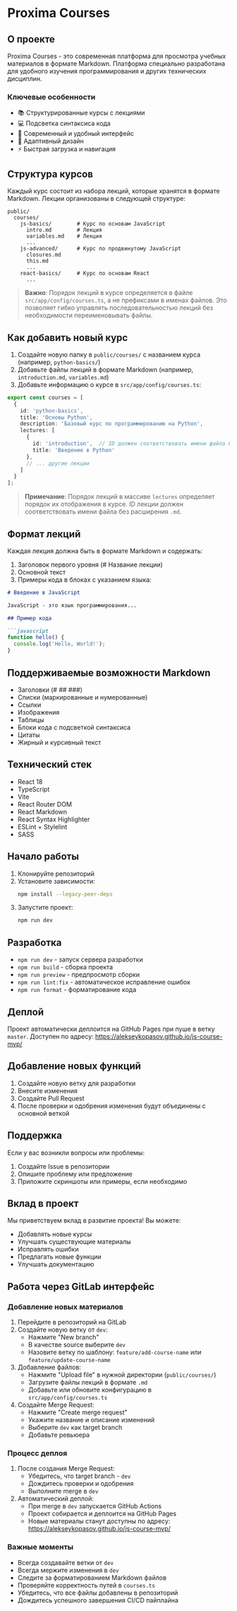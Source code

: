 # Proxima Courses

## О проекте

Proxima Courses - это современная платформа для просмотра учебных материалов в формате Markdown. Платформа специально разработана для удобного изучения программирования и других технических дисциплин.

### Ключевые особенности

- 📚 Структурированные курсы с лекциями
- 💻 Подсветка синтаксиса кода
- 🎨 Современный и удобный интерфейс
- 📱 Адаптивный дизайн
- ⚡ Быстрая загрузка и навигация

## Структура курсов

Каждый курс состоит из набора лекций, которые хранятся в формате Markdown. Лекции организованы в следующей структуре:

```
public/
  courses/
    js-basics/        # Курс по основам JavaScript
      intro.md        # Лекция
      variables.md    # Лекция
      ...
    js-advanced/      # Курс по продвинутому JavaScript
      closures.md
      this.md
      ...
    react-basics/     # Курс по основам React
      ...
```

> **Важно**: Порядок лекций в курсе определяется в файле `src/app/config/courses.ts`, а не префиксами в именах файлов. Это позволяет гибко управлять последовательностью лекций без необходимости переименовывать файлы.

## Как добавить новый курс

1. Создайте новую папку в `public/courses/` с названием курса (например, `python-basics/`)
2. Добавьте файлы лекций в формате Markdown (например, `introduction.md`, `variables.md`)
3. Добавьте информацию о курсе в `src/app/config/courses.ts`:

```typescript
export const courses = [
  {
    id: 'python-basics',
    title: 'Основы Python',
    description: 'Базовый курс по программированию на Python',
    lectures: [
      {
        id: 'introduction',  // ID должен соответствовать имени файла без расширения
        title: 'Введение в Python'
      },
      // ... другие лекции
    ]
  }
];
```

> **Примечание**: Порядок лекций в массиве `lectures` определяет порядок их отображения в курсе. ID лекции должен соответствовать имени файла без расширения `.md`.

## Формат лекций

Каждая лекция должна быть в формате Markdown и содержать:

1. Заголовок первого уровня (# Название лекции)
2. Основной текст
3. Примеры кода в блоках с указанием языка:

```markdown
# Введение в JavaScript

JavaScript - это язык программирования...

## Пример кода

```javascript
function hello() {
  console.log('Hello, World!');
}
```

## Поддерживаемые возможности Markdown

- Заголовки (# ## ###)
- Списки (маркированные и нумерованные)
- Ссылки
- Изображения
- Таблицы
- Блоки кода с подсветкой синтаксиса
- Цитаты
- Жирный и курсивный текст

## Технический стек

- React 18
- TypeScript
- Vite
- React Router DOM
- React Markdown
- React Syntax Highlighter
- ESLint + Stylelint
- SASS

## Начало работы

1. Клонируйте репозиторий
2. Установите зависимости:
   ```bash
   npm install --legacy-peer-deps
   ```
3. Запустите проект:
   ```bash
   npm run dev
   ```

## Разработка

- `npm run dev` - запуск сервера разработки
- `npm run build` - сборка проекта
- `npm run preview` - предпросмотр сборки
- `npm run lint:fix` - автоматическое исправление ошибок
- `npm run format` - форматирование кода

## Деплой

Проект автоматически деплоится на GitHub Pages при пуше в ветку `master`. 
Доступен по адресу: https://alekseykopasov.github.io/js-course-mvp/

## Добавление новых функций

1. Создайте новую ветку для разработки
2. Внесите изменения
3. Создайте Pull Request
4. После проверки и одобрения изменения будут объединены с основной веткой

## Поддержка

Если у вас возникли вопросы или проблемы:
1. Создайте Issue в репозитории
2. Опишите проблему или предложение
3. Приложите скриншоты или примеры, если необходимо

## Вклад в проект

Мы приветствуем вклад в развитие проекта! Вы можете:
- Добавлять новые курсы
- Улучшать существующие материалы
- Исправлять ошибки
- Предлагать новые функции
- Улучшать документацию

## Работа через GitLab интерфейс

### Добавление новых материалов

1. Перейдите в репозиторий на GitLab
2. Создайте новую ветку от `dev`:
   - Нажмите "New branch"
   - В качестве source выберите `dev`
   - Назовите ветку по шаблону: `feature/add-course-name` или `feature/update-course-name`
3. Добавление файлов:
   - Нажмите "Upload file" в нужной директории (`public/courses/`)
   - Загрузите файлы лекций в формате `.md`
   - Добавьте или обновите конфигурацию в `src/app/config/courses.ts`
4. Создайте Merge Request:
   - Нажмите "Create merge request"
   - Укажите название и описание изменений
   - Выберите `dev` как target branch
   - Добавьте ревьюера

### Процесс деплоя

1. После создания Merge Request:
   - Убедитесь, что target branch - `dev`
   - Дождитесь проверки и одобрения
   - Выполните merge в `dev`
2. Автоматический деплой:
   - При merge в `dev` запускается GitHub Actions
   - Проект собирается и деплоится на GitHub Pages
   - Новые материалы станут доступны по адресу: https://alekseykopasov.github.io/js-course-mvp/

### Важные моменты

- Всегда создавайте ветки от `dev`
- Всегда мержите изменения в `dev`
- Следите за форматированием Markdown файлов
- Проверяйте корректность путей в `courses.ts`
- Убедитесь, что все файлы добавлены в репозиторий
- Дождитесь успешного завершения CI/CD пайплайна 